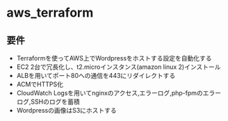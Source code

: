 # aws_terraform
## 要件
- Terraformを使ってAWS上でWordpressをホストする設定を自動化する
- EC2 2台で冗長化し、t2.microインスタンス(amazon linux 2)インストール
- ALBを用いてポート80への通信を443にリダイレクトする
- ACMでHTTPS化
- CloudWatch Logsを用いてnginxのアクセス,エラーログ,php-fpmのエラーログ,SSHのログを蓄積
- Wordpressの画像はS3にホストする
